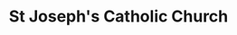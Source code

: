 ---
title: "St Joseph's Catholic Church"
denomination: "Catholic"
leader: "Fr Stephen Hanly"
address: "21 Grendon St"
suburb: "North Mackay"
address-hint: ""
mailing: "PO Box 3388 North Mackay QLD 4740"
phone: "07 4957 4855"
email: "stjomky@bigpond.com"
website: "www.rok.catholic.net.au/mackay-north.html"
services:
  - description: "Mass"
    day: "Sunday"
    time: "9:00am"
  - description: "Vigil"
    day: "Saturday"
    time: "6:00pm"
office-hours:
  - "Monday to Friday 9:00am to 12:00pm"
coordinates: 
  longitude: 149.18853519999993
  latitude: -21.122929
---